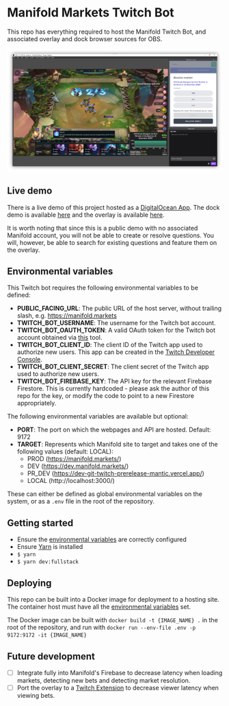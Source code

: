 # Manifold Markets Twitch Bot

This repo has everything required to host the Manifold Twitch Bot, and associated overlay and dock browser sources for OBS.

![OBS example](/docs/OBS.png)

## Live demo

There is a live demo of this project hosted as a [DigitalOcean App](https://www.digitalocean.com/products/app-platform). The dock demo is available [here](https://king-prawn-app-5btyw.ondigitalocean.app/dock) and the overlay is available [here](https://king-prawn-app-5btyw.ondigitalocean.app/overlay).

It is worth noting that since this is a public demo with no associated Manifold account, you will not be able to create or resolve questions. You will, however, be able to search for existing questions and feature them on the overlay.

## Environmental variables

This Twitch bot requires the following environmental variables to be defined:

- **PUBLIC_FACING_URL**: The public URL of the host server, without trailing slash, e.g. https://manifold.markets
- **TWITCH_BOT_USERNAME**: The username for the Twitch bot account.
- **TWITCH_BOT_OAUTH_TOKEN**: A valid OAuth token for the Twitch bot account obtained via [this](https://twitchapps.com/tmi) tool.
- **TWITCH_BOT_CLIENT_ID**: The client ID of the Twitch app used to authorize new users. This app can be created in the [Twitch Developer Console](https://dev.twitch.tv/console/app).
- **TWITCH_BOT_CLIENT_SECRET**: The client secret of the Twitch app used to authorize new users.
- **TWITCH_BOT_FIREBASE_KEY**: The API key for the relevant Firebase Firestore. This is currently hardcoded - please ask the author of this repo for the key, or modify the code to point to a new Firestore appropriately.

The following environmental variables are available but optional:

- **PORT**: The port on which the webpages and API are hosted. Default: 9172
- **TARGET**: Represents which Manifold site to target and takes one of the following values (default: LOCAL):
  - PROD (https://manifold.markets/)
  - DEV (https://dev.manifold.markets/)
  - PR_DEV (https://dev-git-twitch-prerelease-mantic.vercel.app/)
  - LOCAL (http://localhost:3000/)

These can either be defined as global environmental variables on the system, or as a `.env` file in the root of the repository.

## Getting started

- Ensure the [environmental variables](#environmental-variables) are correctly configured
- Ensure [Yarn](https://classic.yarnpkg.com/lang/en/docs/install/#windows-stable) is installed
- `$ yarn`
- `$ yarn dev:fullstack`

## Deploying

This repo can be built into a Docker image for deployment to a hosting site. The container host must have all the [environmental variables](#environmental-variables) set.

The Docker image can be built with `docker build -t {IMAGE_NAME} .` in the root of the repository, and run with `docker run --env-file .env -p 9172:9172 -it {IMAGE_NAME}`

## Future development

- [ ] Integrate fully into Manifold's Firebase to decrease latency when loading markets, detecting new bets and detecting market resolution.
- [ ] Port the overlay to a [Twitch Extension](https://www.twitch.tv/p/en/extensions/) to decrease viewer latency when viewing bets.
